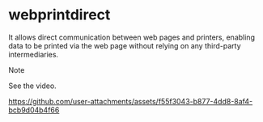 # webprintdirect
It allows direct communication between web pages and printers, enabling data to be printed via the web page without relying on any third-party intermediaries.

> [!NOTE]
> See the video.


https://github.com/user-attachments/assets/f55f3043-b877-4dd8-8af4-bcb9d04b4f66

